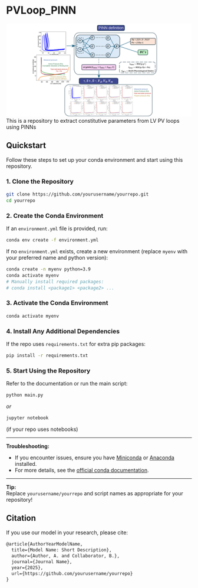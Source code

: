 # PVLoop_PINN
![Logo](Fig_1_PV_loops_1.svg)
This is a repository to extract constitutive parameters from LV PV loops using PINNs

## Quickstart

Follow these steps to set up your conda environment and start using this repository.

### 1. Clone the Repository

```bash
git clone https://github.com/yourusername/yourrepo.git
cd yourrepo
```

### 2. Create the Conda Environment

If an `environment.yml` file is provided, run:

```bash
conda env create -f environment.yml
```

If no `environment.yml` exists, create a new environment (replace `myenv` with your preferred name and python version):

```bash
conda create -n myenv python=3.9
conda activate myenv
# Manually install required packages:
# conda install <package1> <package2> ...
```

### 3. Activate the Conda Environment

```bash
conda activate myenv
```

### 4. Install Any Additional Dependencies

If the repo uses `requirements.txt` for extra pip packages:

```bash
pip install -r requirements.txt
```

### 5. Start Using the Repository

Refer to the documentation or run the main script:

```bash
python main.py
```
_or_
```bash
jupyter notebook
```
(if your repo uses notebooks)

---

**Troubleshooting:**
- If you encounter issues, ensure you have [Miniconda](https://docs.conda.io/en/latest/miniconda.html) or [Anaconda](https://www.anaconda.com/products/distribution) installed.
- For more details, see the [official conda documentation](https://docs.conda.io/projects/conda/en/latest/user-guide/tasks/manage-environments.html).

---

**Tip:**  
Replace `yourusername/yourrepo` and script names as appropriate for your repository!

## Citation

If you use our model in your research, please cite:

```
@article{AuthorYearModelName,
  title={Model Name: Short Description},
  author={Author, A. and Collaborator, B.},
  journal={Journal Name},
  year={2025},
  url={https://github.com/yourusername/yourrepo}
}
```
